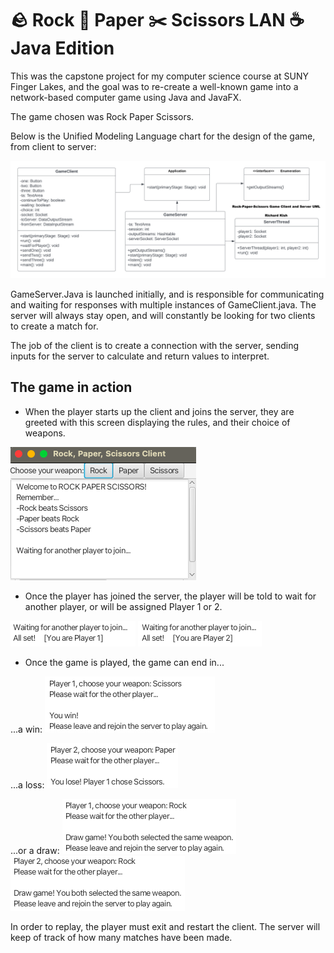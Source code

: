 # 🪨 Rock 📄 Paper ✂️ Scissors LAN ☕️ Java Edition 
This was the capstone project for my computer science course at SUNY Finger Lakes, and the goal was to re-create a well-known game into a network-based computer game using Java and JavaFX. 

The game chosen was Rock Paper Scissors. 

Below is the Unified Modeling Language chart for the design of the game, from client to server:

![Picture](https://github.com/r-kish/Rock-Paper-Scissors-LAN/blob/main/RPS%20ClientServer%20-%20UML.png)

GameServer.Java is launched initially, and is responsible for communicating and waiting for responses with multiple instances of GameClient.java. The server will always stay open, and will constantly be looking for two clients to create a match for.

The job of the client is to create a connection with the server, sending inputs for the server to calculate and return values to interpret.





The game in action
- 
- When the player starts up the client and joins the server, they are greeted with this screen displaying the rules, and their choice of weapons.

![Welcome Screen](https://github.com/r-kish/Rock-Paper-Scissors-LAN/blob/main/photos/Startup.png)




- Once the player has joined the server, the player will be told to wait for another player, or will be assigned Player 1 or 2.  

![Player 1 Wait...](https://github.com/r-kish/Rock-Paper-Scissors-LAN/blob/main/photos/Wait%201.png)  ![Player 2 Wait...](https://github.com/r-kish/Rock-Paper-Scissors-LAN/blob/main/photos/Wait%202.png)



- Once the game is played, the game can end in... 

...a win: ![Win](https://github.com/r-kish/Rock-Paper-Scissors-LAN/blob/main/photos/Win.png)  

...a loss: ![Lose](https://github.com/r-kish/Rock-Paper-Scissors-LAN/blob/main/photos/Lose.png)  

...or a draw: ![Player 1 Draw](https://github.com/r-kish/Rock-Paper-Scissors-LAN/blob/main/photos/Draw%201.png)  ![Player 2 Draw](https://github.com/r-kish/Rock-Paper-Scissors-LAN/blob/main/photos/Draw%202.png)

In order to replay, the player must exit and restart the client. The server will keep of track of how many matches have been made.
